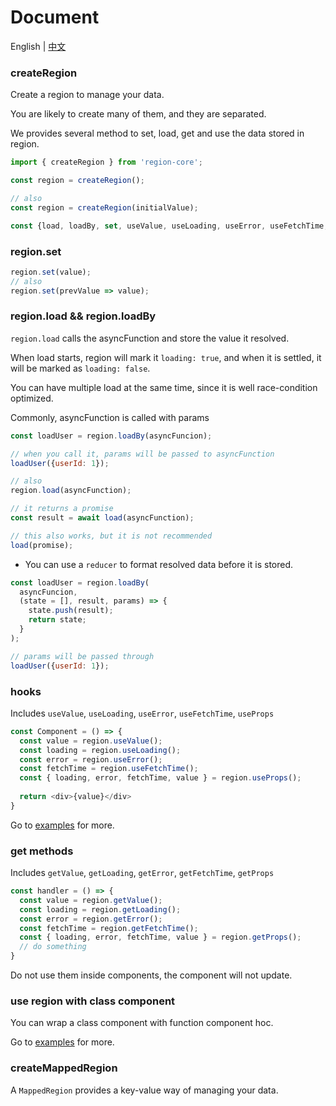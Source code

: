 # Document

English | [中文](https://github.com/regionjs/region-core/blob/master/docs/Document-zh_CN.md)

### createRegion

Create a region to manage your data.

You are likely to create many of them, and they are separated.

We provides several method to set, load, get and use the data stored in region.

```javascript
import { createRegion } from 'region-core';

const region = createRegion();

// also
const region = createRegion(initialValue);

const {load, loadBy, set, useValue, useLoading, useError, useFetchTime, useProps} = region;
```

### region.set

```javascript
region.set(value);
// also
region.set(prevValue => value);
```

### region.load && region.loadBy

`region.load` calls the asyncFunction and store the value it resolved.

When load starts, region will mark it `loading: true`, and when it is settled, it will be marked as `loading: false`.

You can have multiple load at the same time, since it is well race-condition optimized.

Commonly, asyncFunction is called with params

```javascript
const loadUser = region.loadBy(asyncFuncion);

// when you call it, params will be passed to asyncFunction
loadUser({userId: 1});

// also
region.load(asyncFunction);

// it returns a promise
const result = await load(asyncFunction);

// this also works, but it is not recommended
load(promise);
```

- You can use a `reducer` to format resolved data before it is stored.

```javascript
const loadUser = region.loadBy(
  asyncFuncion,
  (state = [], result, params) => {
    state.push(result);
    return state;
  }
);

// params will be passed through
loadUser({userId: 1});
```

### hooks

Includes `useValue`, `useLoading`, `useError`, `useFetchTime`, `useProps`

```javascript
const Component = () => {
  const value = region.useValue();
  const loading = region.useLoading();
  const error = region.useError();
  const fetchTime = region.useFetchTime();
  const { loading, error, fetchTime, value } = region.useProps();
  
  return <div>{value}</div>
}
```

Go to [examples](https://regionjs.github.io/region-core/#UseValue) for more.

### get methods

Includes `getValue`, `getLoading`, `getError`, `getFetchTime`, `getProps`

```javascript
const handler = () => {
  const value = region.getValue();
  const loading = region.getLoading();
  const error = region.getError();
  const fetchTime = region.getFetchTime();
  const { loading, error, fetchTime, value } = region.getProps();
  // do something
}
```

Do not use them inside components, the component will not update.

### use region with class component

You can wrap a class component with function component hoc.

Go to [examples](https://regionjs.github.io/region-core/#ClassComponent) for more.

### createMappedRegion

A `MappedRegion` provides a key-value way of managing your data.
